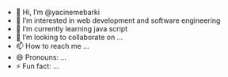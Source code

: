 - 👋 Hi, I’m @yacinemebarki
- 👀 I’m interested in web development and software engineering
- 🌱 I’m currently learning java script 
- 💞️ I’m looking to collaborate on ...
- 📫 How to reach me ...
- 😄 Pronouns: ...
- ⚡ Fun fact: ...

<!---
yacinemebarki/yacinemebarki is a ✨ special ✨ repository because its `README.md` (this file) appears on your GitHub profile.
You can click the Preview link to take a look at your changes.
--->
